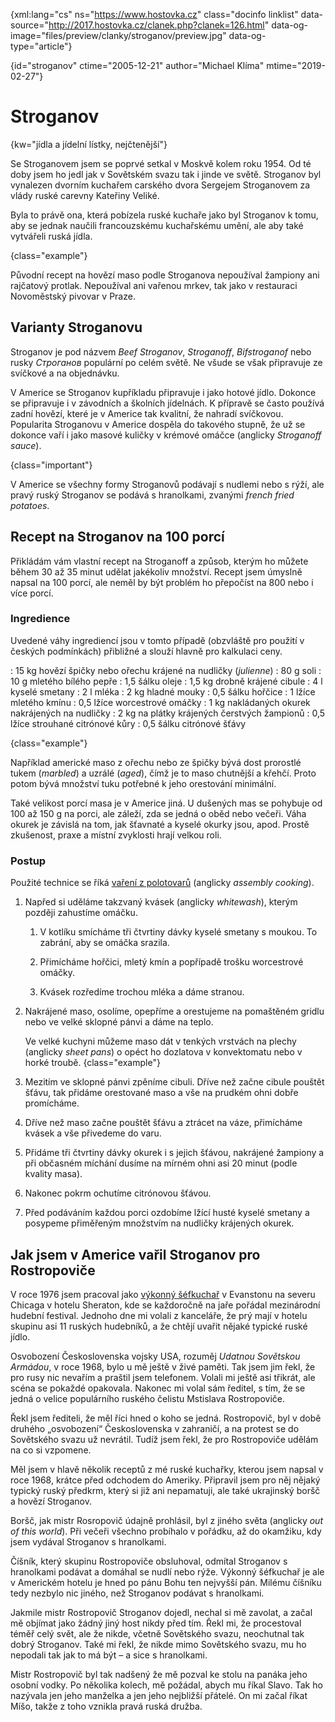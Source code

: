 
{xml:lang="cs" ns="https://www.hostovka.cz" class="docinfo linklist" data-source="http://2017.hostovka.cz/clanek.php?clanek=126.html" data-og-image="files/preview/clanky/stroganov/preview.jpg" data-og-type="article"}

{id="stroganov" ctime="2005-12-21" author="Michael Klíma" mtime="2019-02-27"}

# Stroganov

{kw="jídla a jídelní lístky, nejčtenější"}

Se Stroganovem jsem se poprvé setkal v Moskvě kolem roku 1954. Od té doby jsem ho jedl jak v Sovětském svazu tak i jinde ve světě. Stroganov byl vynalezen dvorním kuchařem carského dvora Sergejem Stroganovem za vlády ruské carevny Kateřiny Veliké.

Byla to právě ona, která pobízela ruské kuchaře jako byl Stroganov k tomu, aby se jednak naučili francouzskému kuchařskému umění, ale aby také vytvářeli ruská jídla.

{class="example"}

Původní recept na hovězí maso podle Stroganova nepoužíval žampiony ani rajčatový protlak. Nepoužíval ani vařenou mrkev, tak jako v restauraci Novoměstský pivovar v Praze.

## Varianty Stroganovu

Stroganov je pod názvem _Beef Stroganov_, _Stroganoff_, _Bifstroganof_ nebo rusky _Строганов_ populární po celém světě. Ne všude se však připravuje ze svíčkové a na objednávku.

V Americe se Stroganov kupříkladu připravuje i jako hotové jídlo. Dokonce se připravuje i v závodních a školních jídelnách. K přípravě se často používá zadní hovězí, které je v Americe tak kvalitní, že nahradí svíčkovou. Popularita Stroganovu v Americe dospěla do takového stupně, že už se dokonce vaří i jako masové kuličky v krémové omáčce (anglicky _Stroganoff sauce_).

{class="important"}

V Americe se všechny formy Stroganovů podávají s nudlemi nebo s rýží, ale pravý ruský Stroganov se podává s hranolkami, zvanými _french fried potatoes_.

## Recept na Stroganov na 100 porcí

Přikládám vám vlastní recept na Stroganoff a způsob, kterým ho můžete během 30 až 35 minut udělat jakékoliv množství. Recept jsem úmyslně napsal na 100 porcí, ale neměl by být problém ho přepočíst na 800 nebo i více porcí.

### Ingredience

Uvedené váhy ingrediencí jsou v tomto případě (obzvláště pro použití v českých podmínkách) přibližné a slouží hlavně pro kalkulaci ceny.

: 15 kg hovězí špičky nebo ořechu krájené na nudličky (_julienne_)
: 80 g soli
: 10 g mletého bílého pepře
: 1,5 šálku oleje
: 1,5 kg drobně krájené cibule
: 4 l kyselé smetany
: 2 l mléka
: 2 kg hladné mouky
: 0,5 šálku hořčice
: 1 lžíce mletého kmínu
: 0,5 lžíce worcestrové omáčky
: 1 kg nakládaných okurek nakrájených na nudličky
: 2 kg na plátky krájených čerstvých žampionů
: 0,5 lžíce strouhané citrónové kůry
: 0,5 šálku citrónové šťávy

{class="example"}

Například americké maso z ořechu nebo ze špičky bývá dost prorostlé tukem (_marbled_) a uzrálé (_aged_), čímž je to maso chutnější a křehčí. Proto potom bývá množství tuku potřebné k jeho orestování minimální.

Také velikost porcí masa je v Americe jiná. U dušených mas se pohybuje od 100 až 150 g na porci, ale záleží, zda se jedná o oběd nebo večeři. Váha okurek je závislá na tom, jak šťavnaté a kyselé okurky jsou, apod. Prostě zkušenost, praxe a místní zvyklosti hrají velkou roli.

### Postup

Použité technice se říká [vaření z polotovarů][1] (anglicky _assembly cooking_).

1. Napřed si uděláme takzvaný kvásek (anglicky _whitewash_), kterým později zahustíme omáčku.

   1. V kotlíku smícháme tři čtvrtiny dávky kyselé smetany s moukou. To zabrání, aby se omáčka srazila.
   
   2. Přimícháme hořčici, mletý kmín a popřípadě trošku worcestrové omáčky.
   
   3. Kvásek rozředíme trochou mléka a dáme stranou.

2. Nakrájené maso, osolíme, opepříme a orestujeme na pomaštěném gridlu nebo ve velké sklopné pánvi a dáme na teplo.
   
   Ve velké kuchyni můžeme maso dát v tenkých vrstvách na plechy (anglicky _sheet pans_) o opéct ho dozlatova v konvektomatu nebo v horké troubě. {class="example"}

3. Mezitím ve sklopné pánvi zpěníme cibuli. Dříve než začne cibule pouštět šťávu, tak přidáme orestované maso a vše na prudkém ohni dobře promícháme.

4. Dříve než maso začne pouštět šťávu a ztrácet na váze, přimícháme kvásek a vše přivedeme do varu.

5. Přidáme tři čtvrtiny dávky okurek i s jejich šťávou, nakrájené žampiony a při občasném míchání dusíme na mírném ohni asi 20 minut (podle kvality masa).

6. Nakonec pokrm ochutíme citrónovou šťávou.

7. Před podáváním každou porci ozdobíme lžící husté kyselé smetany a posypeme přiměřeným množstvím na nudličky krájených okurek.

## Jak jsem v Americe vařil Stroganov pro Rostropoviče

V roce 1976 jsem pracoval jako [výkonný šéfkuchař][2] v Evanstonu na severu Chicaga v hotelu Sheraton, kde se každoročně na jaře pořádal mezinárodní hudební festival. Jednoho dne mi volali z kanceláře, že prý mají v hotelu skupinu asi 11 ruských hudebníků, a že chtějí uvařit nějaké typické ruské jídlo.

Osvobození Československa vojsky USA, rozuměj _Udatnou Sovětskou Armádou_, v roce 1968, bylo u mě ještě v živé paměti. Tak jsem jim řekl, že pro rusy nic nevařím a praštil jsem telefonem. Volali mi ještě asi třikrát, ale scéna se pokaždé opakovala. Nakonec mi volal sám ředitel, s tím, že se jedná o velice populárního ruského čelistu Mstislava Rostropoviče.

Řekl jsem řediteli, že měl říci hned o koho se jedná. Rostropovič, byl v době druhého „osvobození“ Československa v zahraničí, a na protest se do Sovětského svazu už nevrátil. Tudíž jsem řekl, že pro Rostropoviče udělám na co si vzpomene.

Měl jsem v hlavě několik receptů z mé ruské kuchařky, kterou jsem napsal v roce 1968, krátce před odchodem do Ameriky. Připravil jsem pro něj nějaký typický ruský předkrm, který si již ani nepamatuji, ale také ukrajinský boršč a hovězí Stroganov.

Boršč, jak mistr Rosropovič údajně prohlásil, byl z jiného světa (anglicky _out of this world_). Při večeři všechno probíhalo v pořádku, až do okamžiku, kdy jsem vydával Stroganov s hranolkami.

Číšník, který skupinu Rostropoviče obsluhoval, odmítal Stroganov s hranolkami podávat a domáhal se nudlí nebo rýže. Výkonný šéfkuchař je ale v Americkém hotelu je hned po pánu Bohu ten nejvyšší pán. Milému číšníku tedy nezbylo nic jiného, než Stroganov podávat s hranolkami.

Jakmile mistr Rostropovič Stroganov dojedl, nechal si mě zavolat, a začal mě objímat jako žádný jiný host nikdy před tím. Řekl mi, že procestoval téměř celý svět, ale že nikde, včetně Sovětského svazu, neochutnal tak dobrý Stroganov. Také mi řekl, že nikde mimo Sovětského svazu, mu ho nepodali tak jak to má být – a sice s hranolkami.

Mistr Rostropovič byl tak nadšený že mě pozval ke stolu na panáka jeho osobní vodky. Po několika kolech, mě požádal, abych mu říkal Slavo. Tak ho nazývala jen jeho manželka a jen jeho nejbližší přátelé. On mi začal říkat Míšo, takže z toho vznikla pravá ruská družba.

 [1]: /vareni_z_polotovaru
 [2]: /kucharske_tituly#vykonny_sefkuchar

